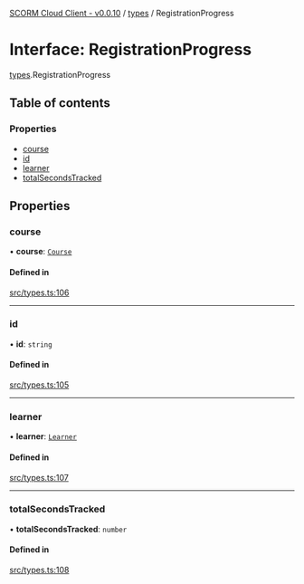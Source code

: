 [SCORM Cloud Client - v0.0.10](../README.md) / [types](../modules/types.md) / RegistrationProgress

# Interface: RegistrationProgress

[types](../modules/types.md).RegistrationProgress

## Table of contents

### Properties

- [course](types.RegistrationProgress.md#course)
- [id](types.RegistrationProgress.md#id)
- [learner](types.RegistrationProgress.md#learner)
- [totalSecondsTracked](types.RegistrationProgress.md#totalsecondstracked)

## Properties

### course

• **course**: [`Course`](types.Course.md)

#### Defined in

[src/types.ts:106](https://github.com/distributhor/scormcloud-client/blob/e172d5e/src/types.ts#L106)

___

### id

• **id**: `string`

#### Defined in

[src/types.ts:105](https://github.com/distributhor/scormcloud-client/blob/e172d5e/src/types.ts#L105)

___

### learner

• **learner**: [`Learner`](types.Learner.md)

#### Defined in

[src/types.ts:107](https://github.com/distributhor/scormcloud-client/blob/e172d5e/src/types.ts#L107)

___

### totalSecondsTracked

• **totalSecondsTracked**: `number`

#### Defined in

[src/types.ts:108](https://github.com/distributhor/scormcloud-client/blob/e172d5e/src/types.ts#L108)
